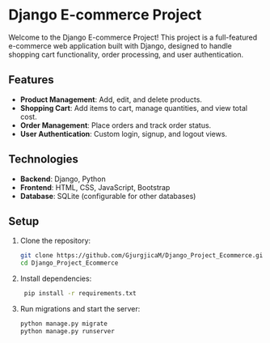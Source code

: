 # Django E-commerce Project

Welcome to the Django E-commerce Project! This project is a full-featured e-commerce web application built with Django, designed to handle shopping cart functionality, order processing, and user authentication.

## Features

- **Product Management**: Add, edit, and delete products.
- **Shopping Cart**: Add items to cart, manage quantities, and view total cost.
- **Order Management**: Place orders and track order status.
- **User Authentication**: Custom login, signup, and logout views.

## Technologies

- **Backend**: Django, Python
- **Frontend**: HTML, CSS, JavaScript, Bootstrap
- **Database**: SQLite (configurable for other databases)
  
## Setup

1. Clone the repository:
   ```bash
   git clone https://github.com/GjurgjicaM/Django_Project_Ecommerce.git
   cd Django_Project_Ecommerce

2. Install dependencies:
   ```bash
    pip install -r requirements.txt
3. Run migrations and start the server:
   ```bash
   python manage.py migrate
   python manage.py runserver
